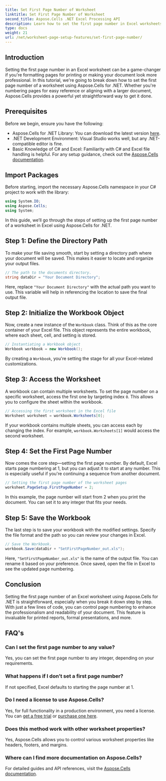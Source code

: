 ```yaml
---
title: Set First Page Number of Worksheet
linktitle: Set First Page Number of Worksheet
second_title: Aspose.Cells .NET Excel Processing API
description: Learn how to set the first page number in Excel worksheets using Aspose.Cells for .NET with this easy-to-follow guide. Step-by-step instructions included.
type: docs
weight: 21
url: /net/worksheet-page-setup-features/set-first-page-number/
---
```

## Introduction
Setting the first page number in an Excel worksheet can be a game-changer if you're formatting pages for printing or making your document look more professional. In this tutorial, we're going to break down how to set the first page number of a worksheet using Aspose.Cells for .NET. Whether you're numbering pages for easy reference or aligning with a larger document, Aspose.Cells provides a powerful yet straightforward way to get it done.
## Prerequisites
Before we begin, ensure you have the following:
- Aspose.Cells for .NET Library: You can download the latest version [here](https://releases.aspose.com/cells/net/).
- .NET Development Environment: Visual Studio works well, but any .NET-compatible editor is fine.
- Basic Knowledge of C# and Excel: Familiarity with C# and Excel file handling is helpful.
For any setup guidance, check out the [Aspose.Cells documentation](https://reference.aspose.com/cells/net/).
## Import Packages
Before starting, import the necessary Aspose.Cells namespace in your C# project to work with the library:
```csharp
using System.IO;
using Aspose.Cells;
using System;
```
In this guide, we’ll go through the steps of setting up the first page number of a worksheet in Excel using Aspose.Cells for .NET.
## Step 1: Define the Directory Path
To make your file saving smooth, start by setting a directory path where your document will be saved. This makes it easier to locate and organize your output files.
```csharp
// The path to the documents directory.
string dataDir = "Your Document Directory";
```
Here, replace `"Your Document Directory"` with the actual path you want to use. This variable will help in referencing the location to save the final output file.
## Step 2: Initialize the Workbook Object
Now, create a new instance of the `Workbook` class. Think of this as the core container of your Excel file. This object represents the entire workbook, where each sheet, cell, and setting is stored.
```csharp
// Instantiating a Workbook object
Workbook workbook = new Workbook();
```
By creating a `Workbook`, you're setting the stage for all your Excel-related customizations.
## Step 3: Access the Worksheet
A workbook can contain multiple worksheets. To set the page number on a specific worksheet, access the first one by targeting index `0`. This allows you to configure the sheet within the workbook.
```csharp
// Accessing the first worksheet in the Excel file
Worksheet worksheet = workbook.Worksheets[0];
```
If your workbook contains multiple sheets, you can access each by changing the index. For example, `workbook.Worksheets[1]` would access the second worksheet.
## Step 4: Set the First Page Number
Now comes the core step—setting the first page number. By default, Excel starts page numbering at 1, but you can adjust it to start at any number. This is especially useful if you're continuing a sequence from another document.
```csharp
// Setting the first page number of the worksheet pages
worksheet.PageSetup.FirstPageNumber = 2;
```
In this example, the page number will start from 2 when you print the document. You can set it to any integer that fits your needs.
## Step 5: Save the Workbook
The last step is to save your workbook with the modified settings. Specify the file format and the path so you can review your changes in Excel.
```csharp
// Save the Workbook.
workbook.Save(dataDir + "SetFirstPageNumber_out.xls");
```
Here, `"SetFirstPageNumber_out.xls"` is the name of the output file. You can rename it based on your preference. Once saved, open the file in Excel to see the updated page numbering.
## Conclusion
Setting the first page number of an Excel worksheet using Aspose.Cells for .NET is straightforward, especially when you break it down step by step. With just a few lines of code, you can control page numbering to enhance the professionalism and readability of your document. This feature is invaluable for printed reports, formal presentations, and more.
## FAQ's
### Can I set the first page number to any value?  
Yes, you can set the first page number to any integer, depending on your requirements.
### What happens if I don’t set a first page number?  
If not specified, Excel defaults to starting the page number at 1.
### Do I need a license to use Aspose.Cells?  
Yes, for full functionality in a production environment, you need a license. You can [get a free trial](https://releases.aspose.com/) or [purchase one here](https://purchase.aspose.com/buy).
### Does this method work with other worksheet properties?  
Yes, Aspose.Cells allows you to control various worksheet properties like headers, footers, and margins.
### Where can I find more documentation on Aspose.Cells?  
For detailed guides and API references, visit the [Aspose.Cells documentation](https://reference.aspose.com/cells/net/).

